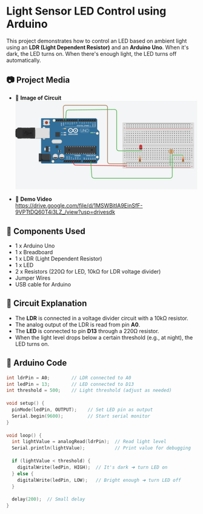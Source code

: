 # Light Sensor LED Control using Arduino

This project demonstrates how to control an LED based on ambient light using an **LDR (Light Dependent Resistor)** and an **Arduino Uno**. When it's dark, the LED turns on. When there's enough light, the LED turns off automatically.

## 📷 Project Media

- 📸 **Image of Circuit**  
  ![Circuit Diagram](https://github.com/JawaherMQ5/LDR/blob/main/Screenshot%202025-07-13%20115739.png)

- 🎥 **Demo Video**  
 https://drive.google.com/file/d/1MSWBitIA9EinSfF-9VPTtDQ60T4i3LZ_/view?usp=drivesdk
## 🔧 Components Used

- 1 x Arduino Uno  
- 1 x Breadboard  
- 1 x LDR (Light Dependent Resistor)  
- 1 x LED  
- 2 x Resistors (220Ω for LED, 10kΩ for LDR voltage divider)  
- Jumper Wires  
- USB cable for Arduino

## 🔌 Circuit Explanation

- The **LDR** is connected in a voltage divider circuit with a 10kΩ resistor.
- The analog output of the LDR is read from pin **A0**.
- The **LED** is connected to pin **D13** through a 220Ω resistor.
- When the light level drops below a certain threshold (e.g., at night), the LED turns on.

## 🧠 Arduino Code

```cpp
int ldrPin = A0;        // LDR connected to A0
int ledPin = 13;        // LED connected to D13
int threshold = 500;    // Light threshold (adjust as needed)

void setup() {
  pinMode(ledPin, OUTPUT);    // Set LED pin as output
  Serial.begin(9600);         // Start serial monitor
}

void loop() {
  int lightValue = analogRead(ldrPin);  // Read light level
  Serial.println(lightValue);           // Print value for debugging

  if (lightValue < threshold) {
    digitalWrite(ledPin, HIGH);  // It's dark ➜ turn LED on
  } else {
    digitalWrite(ledPin, LOW);   // Bright enough ➜ turn LED off
  }

  delay(200);  // Small delay
}

